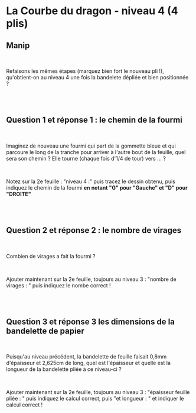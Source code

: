 # La Courbe du dragon - niveau 4 (4 plis)

## Manip

<br>

Refaisons les mêmes étapes (marquez bien fort le nouveau pli !), qu'obtient-on au niveau 4 une fois la bandelete dépliée et bien positionnée ?

<br><br>

## Question 1 et réponse 1 : le chemin de la fourmi

<br>

Imaginez de nouveau une fourmi qui part de la gommette bleue et qui parcoure le long de la tranche pour arriver à l'autre bout de la feuille, quel sera son chemin ? Elle tourne (chaque fois d'1/4 de tour) vers ... ?

<br>

Notez sur la 2e feuille : "niveau 4 :" puis tracez le dessin obtenu, puis indiquez le chemin de la fourmi  **en notant "G" pour "Gauche" et "D" pour "DROITE"**

<br><br>

## Question 2 et réponse 2 : le nombre de virages

<br>

Combien de virages a fait la fourmi ?

<br>

Ajouter maintenant sur la 2e feuille, toujours au niveau 3 : "nombre de virages : " puis indiquez le nombe correct ! 

<br><br>

## Question 3 et réponse 3 les dimensions de la bandelette de papier

<br>

Puisqu'au niveau précédent, la bandelette de feuille faisait 0,8mm d'épaisseur et 2,625cm de long, quel est l'épaisseur et quelle est la longueur de la bandelette pliée à ce niveau-ci ?

<br>

Ajouter maintenant sur la 2e feuille, toujours au niveau 3 : "épaisseur feuille pliée : " puis indiquez le calcul correct, puis "et longueur : " et indiquer le calcul correct !
